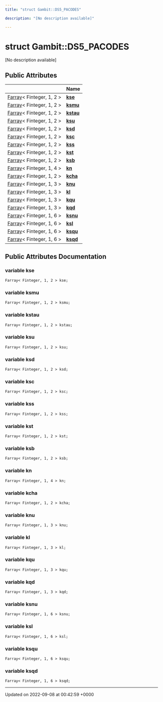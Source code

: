 ```yaml
---
title: "struct Gambit::DS5_PACODES"

description: "[No description available]"

---
```


# struct Gambit::DS5_PACODES



[No description available]

## Public Attributes

|                | Name           |
| -------------- | -------------- |
| [Farray](/documentation/code/classes/classgambit_1_1farray/)< Finteger, 1, 2 > | **[kse](/documentation/code/classes/structgambit_1_1ds5__pacodes/#variable-kse)**  |
| [Farray](/documentation/code/classes/classgambit_1_1farray/)< Finteger, 1, 2 > | **[ksmu](/documentation/code/classes/structgambit_1_1ds5__pacodes/#variable-ksmu)**  |
| [Farray](/documentation/code/classes/classgambit_1_1farray/)< Finteger, 1, 2 > | **[kstau](/documentation/code/classes/structgambit_1_1ds5__pacodes/#variable-kstau)**  |
| [Farray](/documentation/code/classes/classgambit_1_1farray/)< Finteger, 1, 2 > | **[ksu](/documentation/code/classes/structgambit_1_1ds5__pacodes/#variable-ksu)**  |
| [Farray](/documentation/code/classes/classgambit_1_1farray/)< Finteger, 1, 2 > | **[ksd](/documentation/code/classes/structgambit_1_1ds5__pacodes/#variable-ksd)**  |
| [Farray](/documentation/code/classes/classgambit_1_1farray/)< Finteger, 1, 2 > | **[ksc](/documentation/code/classes/structgambit_1_1ds5__pacodes/#variable-ksc)**  |
| [Farray](/documentation/code/classes/classgambit_1_1farray/)< Finteger, 1, 2 > | **[kss](/documentation/code/classes/structgambit_1_1ds5__pacodes/#variable-kss)**  |
| [Farray](/documentation/code/classes/classgambit_1_1farray/)< Finteger, 1, 2 > | **[kst](/documentation/code/classes/structgambit_1_1ds5__pacodes/#variable-kst)**  |
| [Farray](/documentation/code/classes/classgambit_1_1farray/)< Finteger, 1, 2 > | **[ksb](/documentation/code/classes/structgambit_1_1ds5__pacodes/#variable-ksb)**  |
| [Farray](/documentation/code/classes/classgambit_1_1farray/)< Finteger, 1, 4 > | **[kn](/documentation/code/classes/structgambit_1_1ds5__pacodes/#variable-kn)**  |
| [Farray](/documentation/code/classes/classgambit_1_1farray/)< Finteger, 1, 2 > | **[kcha](/documentation/code/classes/structgambit_1_1ds5__pacodes/#variable-kcha)**  |
| [Farray](/documentation/code/classes/classgambit_1_1farray/)< Finteger, 1, 3 > | **[knu](/documentation/code/classes/structgambit_1_1ds5__pacodes/#variable-knu)**  |
| [Farray](/documentation/code/classes/classgambit_1_1farray/)< Finteger, 1, 3 > | **[kl](/documentation/code/classes/structgambit_1_1ds5__pacodes/#variable-kl)**  |
| [Farray](/documentation/code/classes/classgambit_1_1farray/)< Finteger, 1, 3 > | **[kqu](/documentation/code/classes/structgambit_1_1ds5__pacodes/#variable-kqu)**  |
| [Farray](/documentation/code/classes/classgambit_1_1farray/)< Finteger, 1, 3 > | **[kqd](/documentation/code/classes/structgambit_1_1ds5__pacodes/#variable-kqd)**  |
| [Farray](/documentation/code/classes/classgambit_1_1farray/)< Finteger, 1, 6 > | **[ksnu](/documentation/code/classes/structgambit_1_1ds5__pacodes/#variable-ksnu)**  |
| [Farray](/documentation/code/classes/classgambit_1_1farray/)< Finteger, 1, 6 > | **[ksl](/documentation/code/classes/structgambit_1_1ds5__pacodes/#variable-ksl)**  |
| [Farray](/documentation/code/classes/classgambit_1_1farray/)< Finteger, 1, 6 > | **[ksqu](/documentation/code/classes/structgambit_1_1ds5__pacodes/#variable-ksqu)**  |
| [Farray](/documentation/code/classes/classgambit_1_1farray/)< Finteger, 1, 6 > | **[ksqd](/documentation/code/classes/structgambit_1_1ds5__pacodes/#variable-ksqd)**  |

## Public Attributes Documentation

### variable kse

```
Farray< Finteger, 1, 2 > kse;
```


### variable ksmu

```
Farray< Finteger, 1, 2 > ksmu;
```


### variable kstau

```
Farray< Finteger, 1, 2 > kstau;
```


### variable ksu

```
Farray< Finteger, 1, 2 > ksu;
```


### variable ksd

```
Farray< Finteger, 1, 2 > ksd;
```


### variable ksc

```
Farray< Finteger, 1, 2 > ksc;
```


### variable kss

```
Farray< Finteger, 1, 2 > kss;
```


### variable kst

```
Farray< Finteger, 1, 2 > kst;
```


### variable ksb

```
Farray< Finteger, 1, 2 > ksb;
```


### variable kn

```
Farray< Finteger, 1, 4 > kn;
```


### variable kcha

```
Farray< Finteger, 1, 2 > kcha;
```


### variable knu

```
Farray< Finteger, 1, 3 > knu;
```


### variable kl

```
Farray< Finteger, 1, 3 > kl;
```


### variable kqu

```
Farray< Finteger, 1, 3 > kqu;
```


### variable kqd

```
Farray< Finteger, 1, 3 > kqd;
```


### variable ksnu

```
Farray< Finteger, 1, 6 > ksnu;
```


### variable ksl

```
Farray< Finteger, 1, 6 > ksl;
```


### variable ksqu

```
Farray< Finteger, 1, 6 > ksqu;
```


### variable ksqd

```
Farray< Finteger, 1, 6 > ksqd;
```


-------------------------------

Updated on 2022-09-08 at 00:42:59 +0000